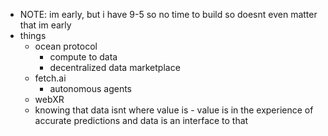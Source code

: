   * NOTE: im early, but i have 9-5 so no time to build so doesnt even matter that im early
  * things
    * ocean protocol
      * compute to data
      * decentralized data marketplace
    * fetch.ai
      * autonomous agents
    * webXR
    * knowing that data isnt where value is - value is in the experience of accurate predictions and data is an interface to that